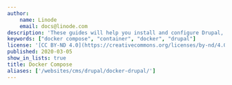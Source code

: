 ```yaml
---
author:
    name: Linode
    email: docs@linode.com
description: 'These guides will help you install and configure Drupal, an advanced and powerful CMS using the Docker container orchestration technology and Docker Compose.'
keywords: ["docker compose", "container", "docker", "drupal"]
license: '[CC BY-ND 4.0](https://creativecommons.org/licenses/by-nd/4.0)'
published: 2020-03-05
show_in_lists: true
title: Docker Compose
aliases: ['/websites/cms/drupal/docker-drupal/']
---
```

